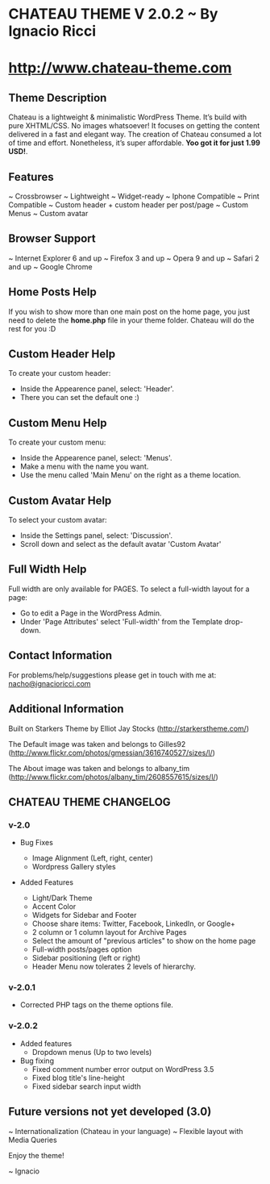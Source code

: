 # CHATEAU THEME V 2.0.2 ~ By Ignacio Ricci
# http://www.chateau-theme.com

## Theme Description

Chateau is a lightweight & minimalistic WordPress Theme.
It’s build with pure XHTML/CSS. No images whatsoever! It focuses on getting the content delivered in a fast and elegant way. The creation of Chateau consumed a lot of time and effort. Nonetheless, it’s super affordable. **Yoo got it for just 1.99 USD!**.

## Features

~ Crossbrowser
~ Lightweight
~ Widget-ready
~ Iphone Compatible
~ Print Compatible
~ Custom header + custom header per post/page
~ Custom Menus
~ Custom avatar

## Browser Support

~ Internet Explorer 6 and up
~ Firefox 3 and up
~ Opera 9 and up
~ Safari 2 and up
~ Google Chrome

## Home Posts Help

If you wish to show more than one main post on the home page, you just need to delete the **home.php** file in your theme folder. Chateau will do the rest for you :D

## Custom Header Help

To create your custom header:

* Inside the Appearence panel, select: 'Header'.
* There you can set the default one :)

## Custom Menu Help

To create your custom menu:

* Inside the Appearence panel, select: 'Menus'.
* Make a menu with the name you want.
* Use the menu called 'Main Menu' on the right as a theme location.

## Custom Avatar Help

To select your custom avatar:

* Inside the Settings panel, select: 'Discussion'.
* Scroll down and select as the default avatar 'Custom Avatar'

## Full Width Help

Full width are only available for PAGES.
To select a full-width layout for a page:

* Go to edit a Page in the WordPress Admin.
* Under 'Page Attributes' select 'Full-width' from the Template
drop-down.

## Contact Information

For problems/help/suggestions please get in touch with
me at: nacho@ignacioricci.com

## Additional Information

Built on Starkers Theme by Elliot Jay Stocks
(http://starkerstheme.com/)

The Default image was taken and belongs to Gilles92
(http://www.flickr.com/photos/gmessian/3616740527/sizes/l/)

The About image was taken and belongs to albany_tim
(http://www.flickr.com/photos/albany_tim/2608557615/sizes/l/)

## CHATEAU THEME CHANGELOG

### v-2.0

* Bug Fixes
	* Image Alignment (Left, right, center)
	* Wordpress Gallery styles

* Added Features
	* Light/Dark Theme
	* Accent Color
	* Widgets for Sidebar and Footer
	* Choose share items: Twitter, Facebook, LinkedIn, or Google+
	* 2 column or 1 column layout for Archive Pages
	* Select the amount of "previous articles" to show on the home page
	* Full-width posts/pages option
	* Sidebar positioning (left or right)
	* Header Menu now tolerates 2 levels of hierarchy.

### v-2.0.1

* Corrected PHP tags on the theme options file.

### v-2.0.2

* Added features
	* Dropdown menus (Up to two levels)
* Bug fixing
	* Fixed comment number error output on WordPress 3.5
	* Fixed blog title's line-height
	* Fixed sidebar search input width

## Future versions not yet developed (3.0)

~ Internationalization (Chateau in your language)
~ Flexible layout with Media Queries

Enjoy the theme!

~ Ignacio